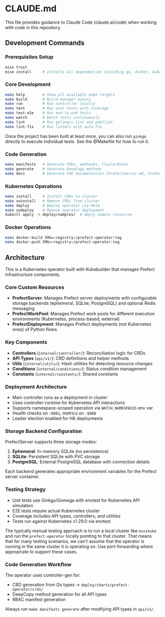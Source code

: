 # CLAUDE.md

This file provides guidance to Claude Code (claude.ai/code) when working with code in this repository.

## Development Commands

### Prerequisites Setup

```bash
mise trust
mise install     # Installs all dependencies including go, docker, kubectl, etc.
```

### Core Development

```bash
make help        # Show all available make targets
make build       # Build manager binary
make run         # Run controller locally
make test        # Run unit tests with coverage
make test-e2e    # Run end-to-end tests
make watch       # Watch tests continuously
make lint        # Run golangci-lint and yamllint
make lint-fix    # Run linters with auto-fix
```

Once the project has been built at least once, you can also run `ginkgo`
directly to execute individual tests. See the @Makefile for how to run it.

### Code Generation

```bash
make manifests   # Generate CRDs, webhooks, ClusterRoles
make generate    # Generate DeepCopy methods
make docs        # Generate CRD documentation (PrefectServer.md, PrefectWorkPool.md)
```

### Kubernetes Operations

```bash
make install     # Install CRDs to cluster
make uninstall   # Remove CRDs from cluster
make deploy      # Deploy operator via Helm
make undeploy    # Remove operator deployment
kubectl apply -k deploy/samples/  # Apply sample resources
```

### Docker Operations

```bash
make docker-build IMG=<registry>/prefect-operator:tag
make docker-push IMG=<registry>/prefect-operator:tag
```

## Architecture

This is a Kubernetes operator built with Kubebuilder that manages Prefect infrastructure components.

### Core Custom Resources

- **PrefectServer**: Manages Prefect server deployments with configurable storage backends (ephemeral, SQLite, PostgreSQL) and optional Redis messaging
- **PrefectWorkPool**: Manages Prefect work pools for different execution environments (Kubernetes, process-based, external)
- **PrefectDeployment**: Manages Prefect deployments (not Kubernetes ones) of Python flows

### Key Components

- **Controllers** (`internal/controller/`): Reconciliation logic for CRDs
- **API Types** (`api/v1/`): CRD definitions and helper methods
- **Utils** (`internal/utils/`): Hash utilities for detecting resource changes
- **Conditions** (`internal/conditions/`): Status condition management
- **Constants** (`internal/constants/`): Shared constants

### Deployment Architecture

- Main controller runs as a deployment in cluster
- Uses controller-runtime for Kubernetes API interactions
- Supports namespace-scoped operation via `WATCH_NAMESPACES` env var
- Health checks on `:8081`, metrics on `:8080`
- Leader election enabled for HA deployments

### Storage Backend Configuration

PrefectServer supports three storage modes:

1. **Ephemeral**: In-memory SQLite (no persistence)
2. **SQLite**: Persistent SQLite with PVC storage
3. **PostgreSQL**: External PostgreSQL database with connection details

Each backend generates appropriate environment variables for the Prefect server container.

### Testing Strategy

- Unit tests use Ginkgo/Gomega with envtest for Kubernetes API simulation
- E2E tests require actual Kubernetes cluster
- Coverage includes API types, controllers, and utilities
- Tests run against Kubernetes v1.29.0 via envtest

The typically manual testing approach is to run a local cluster like `minikube`
and run the `prefect-operator` locally pointing to that cluster. That means
that for many testing scenarios, we can't assume that the operator is running
in the same cluster it is operating on. Use port-forwarding where appropriate
to support these cases.

### Code Generation Workflow

The operator uses controller-gen for:

- CRD generation from Go types → `deploy/charts/prefect-operator/crds/`
- DeepCopy method generation for all API types
- RBAC manifest generation

Always run `make manifests generate` after modifying API types in `api/v1/`.
